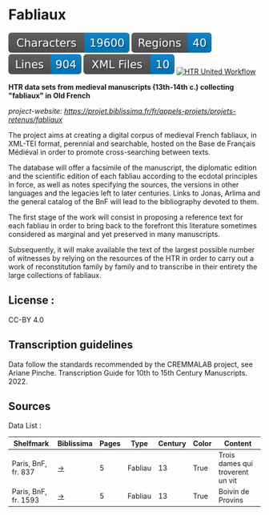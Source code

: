 Fabliaux
=====================
![characters badge](badges/characters.svg) ![regions badge](badges/regions.svg) ![lines badge](badges/lines.svg) ![files badge](badges/files.svg) 
[![HTR United Workflow](https://github.com/CIHAM-HTR/Fabliaux/actions/workflows/htr-united-workflows.yml/badge.svg)](https://github.com/CIHAM-HTR/Fabliaux/actions/workflows/htr-united-workflows.yml) 


**HTR data sets from medieval manuscripts (13th-14th c.) collecting "fabliaux" in Old French**


*project-website: https://projet.biblissima.fr/fr/appels-projets/projets-retenus/fabliaux*

The project aims at creating a digital corpus of medieval French fabliaux, in XML-TEI format, perennial and searchable, hosted on the Base de Français Médiéval in order to promote cross-searching between texts.

The database will offer a facsimile of the manuscript, the diplomatic edition and the scientific edition of each fabliau according to the ecdotal principles in force, as well as notes specifying the sources, the versions in other languages and the legacies left to later centuries. Links to Jonas, Arlima and the general catalog of the BnF will lead to the bibliography devoted to them.

The first stage of the work will consist in proposing a reference text for each fabliau in order to bring back to the forefront this literature sometimes considered as marginal and yet preserved in many manuscripts.

Subsequently, it will make available the text of the largest possible number of witnesses by relying on the resources of the HTR in order to carry out a work of reconstitution family by family and to transcribe in their entirety the large collections of fabliaux.


## License : 

CC-BY 4.0

## Transcription guidelines

Data follow the standards recommended by the CREMMALAB project, see Ariane Pinche. Transcription Guide for 10th to 15th Century Manuscripts. 2022. <hal-03697382>

## Sources

Data List :

 Shelfmark            | Biblissima | Pages | Type    | Century | Color | Content |  
----------------------|--------|------------|-------|---------|---------|-------|
 Paris, BnF, fr. 837  | [→](https://portail.biblissima.fr/fr/ark:/43093/mdata71aeaf65cb8c3def7951d539f0f53d4e5fadd42d) | 5     | Fabliau | 13      | True  |  Trois dames qui troverent un vit     |  
 Paris, BnF, fr. 1593 | [→](https://portail.biblissima.fr/fr/ark:/43093/mdataf10227c6c8157e80d66311ceb746187f1ab3ebc3)   | 5     | Fabliau | 13      | True  |   Boivin de Provins    | 
